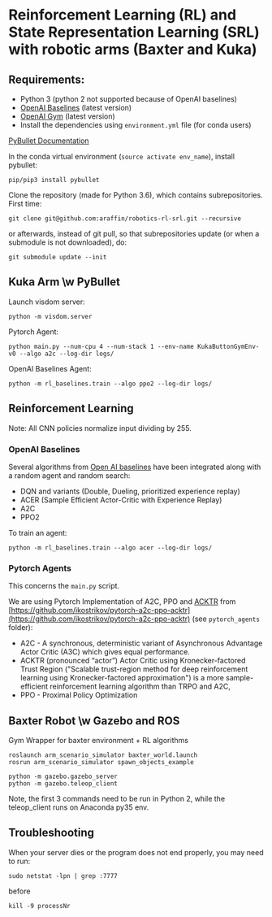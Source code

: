 # Reinforcement Learning (RL) and State Representation Learning (SRL) with robotic arms (Baxter and Kuka)

## Requirements:

- Python 3 (python 2 not supported because of OpenAI baselines)
- [OpenAI Baselines](https://github.com/openai/baselines) (latest version)
- [OpenAI Gym](https://github.com/openai/gym/) (latest version)
- Install the dependencies using `environment.yml` file (for conda users)

[PyBullet Documentation](https://docs.google.com/document/d/10sXEhzFRSnvFcl3XxNGhnD4N2SedqwdAvK3dsihxVUA)


In the conda virtual environment (`source activate env_name`), install pybullet:
```
pip/pip3 install pybullet
```

Clone the repository (made for Python 3.6), which contains subrepositories. First time:
```
git clone git@github.com:araffin/robotics-rl-srl.git --recursive
```

or afterwards, instead of git pull, so that subrepositories update (or when a submodule is not downloaded), do:
```
git submodule update --init

```

## Kuka Arm \w PyBullet

Launch visdom server:
```
python -m visdom.server
```

Pytorch Agent:
```
python main.py --num-cpu 4 --num-stack 1 --env-name KukaButtonGymEnv-v0 --algo a2c --log-dir logs/
```

OpenAI Baselines Agent:
```
python -m rl_baselines.train --algo ppo2 --log-dir logs/
```


## Reinforcement Learning

Note: All CNN policies normalize input dividing by 255.

### OpenAI Baselines

Several algorithms from [Open AI baselines](https://github.com/openai/baselines) have been integrated along with a random agent and random search:

- DQN and variants (Double, Dueling, prioritized experience replay)
- ACER (Sample Efficient Actor-Critic with Experience Replay)
- A2C
- PPO2

To train an agent:
```
python -m rl_baselines.train --algo acer --log-dir logs/
```

### Pytorch Agents

This concerns the `main.py` script.

We are using Pytorch Implementation of A2C, PPO and [ACKTR](https://blog.openai.com/baselines-acktr-a2c/) from [https://github.com/ikostrikov/pytorch-a2c-ppo-acktr](https://github.com/ikostrikov/pytorch-a2c-ppo-acktr) (see `pytorch_agents` folder):

- A2C - A synchronous, deterministic variant of Asynchronous Advantage Actor Critic (A3C) which gives equal performance.
- ACKTR (pronounced “actor”) Actor Critic using Kronecker-factored Trust Region ("Scalable trust-region method for deep reinforcement learning using Kronecker-factored approximation") is a more sample-efficient reinforcement learning algorithm than TRPO and A2C,
- PPO - Proximal Policy Optimization


## Baxter Robot \w Gazebo and ROS
Gym Wrapper for baxter environment + RL algorithms

```
roslaunch arm_scenario_simulator baxter_world.launch
rosrun arm_scenario_simulator spawn_objects_example

python -m gazebo.gazebo_server
python -m gazebo.teleop_client
```
Note, the first 3 commands need to be run in Python 2, while the teleop_client runs on
Anaconda py35 env.


## Troubleshooting


When your server dies or the program does not end properly, you may need to run:
```
sudo netstat -lpn | grep :7777
```
before
```
kill -9 processNr
```
